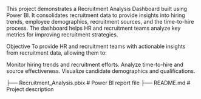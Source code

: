 This project demonstrates a Recruitment Analysis Dashboard built using Power BI. It consolidates recruitment data to provide insights into hiring trends, employee demographics, recruitment sources, and the time-to-hire process. 
The dashboard helps HR and recruitment teams analyze key metrics for improving recruitment strategies.

Objective
To provide HR and recruitment teams with actionable insights from recruitment data, allowing them to:

Monitor hiring trends and recruitment efforts.
Analyze time-to-hire and source effectiveness.
Visualize candidate demographics and qualifications.

├── Recruitment_Analysis.pbix  # Power BI report file
├── README.md                  # Project description
